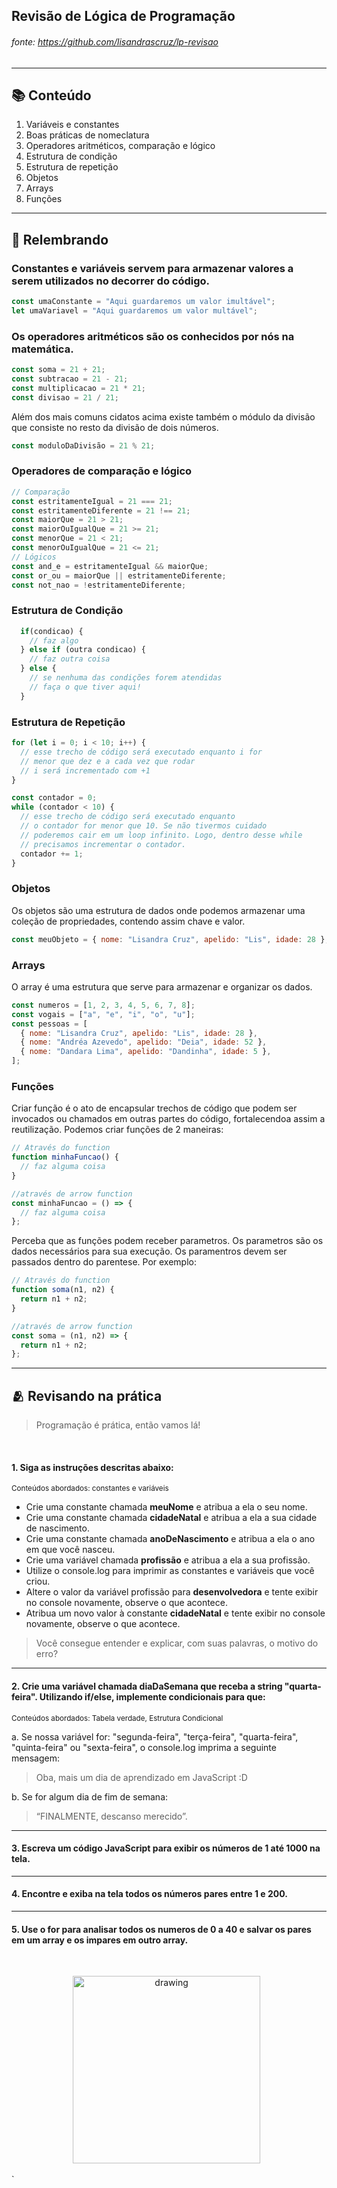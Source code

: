 ## Revisão de Lógica de Programação
###### fonte: https://github.com/lisandrascruz/lp-revisao
---

## 📚 Conteúdo

1. Variáveis e constantes
2. Boas práticas de nomeclatura
3. Operadores aritméticos, comparação e lógico
4. Estrutura de condição
5. Estrutura de repetição
6. Objetos
7. Arrays
8. Funções

---

## 🧠 Relembrando

### Constantes e variáveis servem para armazenar valores a serem utilizados no decorrer do código.

```javascript
const umaConstante = "Aqui guardaremos um valor imultável";
let umaVariavel = "Aqui guardaremos um valor multável";
```

### Os operadores aritméticos são os conhecidos por nós na matemática.

```javascript
const soma = 21 + 21;
const subtracao = 21 - 21;
const multiplicacao = 21 * 21;
const divisao = 21 / 21;
```

Além dos mais comuns cidatos acima existe também o módulo da divisão que consiste no resto da divisão de dois números.

```javascript
const moduloDaDivisão = 21 % 21;
```

### Operadores de comparação e lógico

```javascript
// Comparação
const estritamenteIgual = 21 === 21;
const estritamenteDiferente = 21 !== 21;
const maiorQue = 21 > 21;
const maiorOuIgualQue = 21 >= 21;
const menorQue = 21 < 21;
const menorOuIgualQue = 21 <= 21;
// Lógicos
const and_e = estritamenteIgual && maiorQue;
const or_ou = maiorQue || estritamenteDiferente;
const not_nao = !estritamenteDiferente;
```

### Estrutura de Condição

```javascript
  if(condicao) {
    // faz algo
  } else if (outra condicao) {
    // faz outra coisa
  } else {
    // se nenhuma das condições forem atendidas
    // faça o que tiver aqui!
  }
```

### Estrutura de Repetição

```javascript
for (let i = 0; i < 10; i++) {
  // esse trecho de código será executado enquanto i for
  // menor que dez e a cada vez que rodar
  // i será incrementado com +1
}
```

```javascript
const contador = 0;
while (contador < 10) {
  // esse trecho de código será executado enquanto
  // o contador for menor que 10. Se não tivermos cuidado
  // poderemos cair em um loop infinito. Logo, dentro desse while
  // precisamos incrementar o contador.
  contador += 1;
}
```

### Objetos

Os objetos são uma estrutura de dados onde podemos armazenar uma coleção de propriedades, contendo assim chave e valor.

```javascript
const meuObjeto = { nome: "Lisandra Cruz", apelido: "Lis", idade: 28 };
```

### Arrays

O array é uma estrutura que serve para armazenar e organizar os dados.

```javascript
const numeros = [1, 2, 3, 4, 5, 6, 7, 8];
const vogais = ["a", "e", "i", "o", "u"];
const pessoas = [
  { nome: "Lisandra Cruz", apelido: "Lis", idade: 28 },
  { nome: "Andréa Azevedo", apelido: "Deia", idade: 52 },
  { nome: "Dandara Lima", apelido: "Dandinha", idade: 5 },
];
```

### Funções

Criar função é o ato de encapsular trechos de código que podem ser invocados ou chamados em outras partes do código, fortalecendoa assim a reutilização. Podemos criar funções de 2 maneiras:

```javascript
// Através do function
function minhaFuncao() {
  // faz alguma coisa
}

//através de arrow function
const minhaFuncao = () => {
  // faz alguma coisa
};
```

Perceba que as funções podem receber parametros. Os parametros são os dados necessários para sua execução. Os paramentros devem ser passados dentro do parentese. Por exemplo:

```javascript
// Através do function
function soma(n1, n2) {
  return n1 + n2;
}

//através de arrow function
const soma = (n1, n2) => {
  return n1 + n2;
};
```

---

## 🫂 Revisando na prática

> Programação é prática, então vamos lá!

&nbsp;

#### 1. Siga as instruções descritas abaixo:
  <sub>Conteúdos abordados: constantes e variáveis</sub>
      
  * Crie uma constante chamada **meuNome** e atribua a ela o seu nome.
  * Crie uma constante chamada **cidadeNatal** e atribua a ela a sua cidade de nascimento.
  * Crie uma constante chamada **anoDeNascimento** e atribua a ela o ano em que você nasceu.
  * Crie uma variável chamada **profissão** e atribua a ela a sua profissão.
  * Utilize o console.log para imprimir as constantes e variáveis que você criou.
  * Altere o valor da variável profissão para **desenvolvedora** e tente exibir no console novamente, observe o que acontece.
  * Atribua um novo valor à constante **cidadeNatal** e tente exibir no console novamente, observe o que acontece.
      
  > Você consegue entender e explicar, com suas palavras, o motivo do erro?
---

#### 2. Crie uma variável chamada **diaDaSemana** que receba a string "quarta-feira". Utilizando if/else, implemente condicionais para que:
<sub>Conteúdos abordados: Tabela verdade, Estrutura Condicional</sub>
  
a. Se nossa variável for: "segunda-feira", "terça-feira", "quarta-feira", "quinta-feira" ou "sexta-feira", o console.log imprima a seguinte mensagem:
  > Oba, mais um dia de aprendizado em JavaScript :D 
  
b. Se for algum dia de fim de semana:  
  > “FINALMENTE, descanso merecido”.
---

#### 3. Escreva um código JavaScript para exibir os números de 1 até 1000 na tela.
---

#### 4. Encontre e exiba na tela todos os números pares entre 1 e 200.
---

#### 5. Use o for para analisar todos os numeros de 0 a 40 e salvar os pares em um array e os impares em outro array.

&nbsp;

<p align='center'>

  <img src="https://static.wikia.nocookie.net/looneytunes/images/a/a4/THAT%27SALLGIFS.gif/revision/latest/scale-to-width-down/260?cb=20160806162644" alt="drawing" width="300"/>
  &nbsp;
</p>
`

